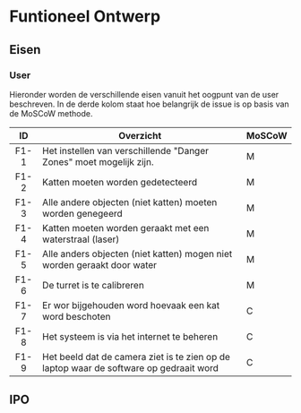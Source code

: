# Funtioneel Ontwerp

## Eisen

### User

Hieronder worden de verschillende eisen vanuit het oogpunt van de user beschreven. In de derde kolom staat hoe belangrijk de issue is op basis van de MoSCoW methode.

| ID   | Overzicht | MoSCoW |
|:----:|-----------|--------|
| F1-1 | Het instellen van verschillende "Danger Zones" moet mogelijk zijn. | M |
| F1-2 | Katten moeten worden gedetecteerd | M |
| F1-3 | Alle andere objecten (niet katten) moeten worden genegeerd | M |
| F1-4 | Katten moeten worden geraakt met een waterstraal (laser) | M |
| F1-5 | Alle anders objecten (niet katten) mogen niet worden geraakt door water | M |
| F1-6 | De turret is te calibreren | M |
| F1-7 | Er wor bijgehouden word hoevaak een kat word beschoten | C |
| F1-8 | Het systeem is via het internet te beheren | C |
| F1-9 | Het beeld dat de camera ziet is te zien op de laptop waar de software op gedraait word | C |

## IPO

